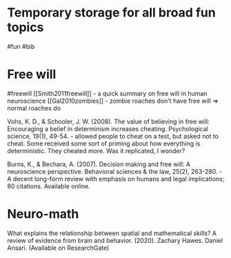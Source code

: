 # Temporary storage for all broad fun topics
#fun #bib

# Free will
#freewill
[[Smith2011freewill]] - a quick summary on free will in human neuroscience
[[Gal2010zombies]] - zombie roaches don't have free will ⇒ normal roaches do

Vohs, K. D., & Schooler, J. W. (2008). The value of believing in free will: Encouraging a belief in determinism increases cheating. Psychological science, 19(1), 49-54. - allowed people to cheat on a test, but asked not to cheat. Some received some sort of priming about how everything is deterministic. They cheated more. Was it replicated, I wonder?

Burns, K., & Bechara, A. (2007). Decision making and free will: A neuroscience perspective. Behavioral sciences & the law, 25(2), 263-280. - A decent long-form review with emphasis on humans and legal implications; 80 citations. Available online.

# Neuro-math

What explains the relationship between spatial and mathematical skills? A review of evidence from brain and behavior. (2020). Zachary Hawes. Daniel Ansari.
(Available on ResearchGate)

